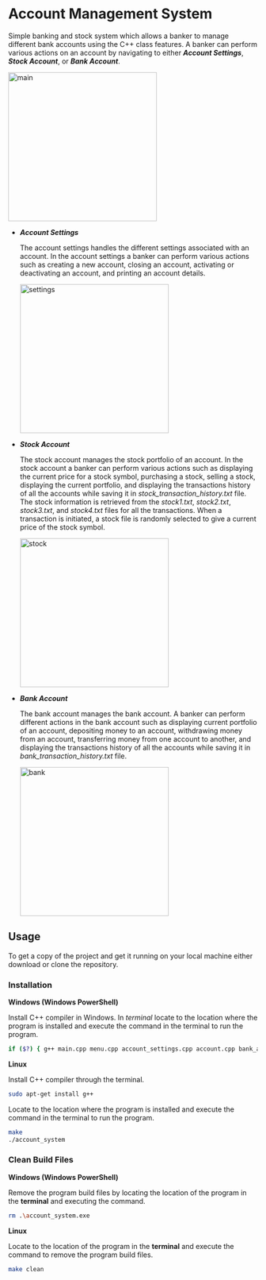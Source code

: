 # **Account Management System**

Simple banking and stock system which allows a banker to manage different bank accounts using the C++ class features. A banker can perform various actions on an account by navigating to either ***Account Settings***, ***Stock Account***, or ***Bank Account***.

<img width="300" alt="main" src="https://user-images.githubusercontent.com/78669309/107450238-e6299400-6b12-11eb-8251-e2726c3111e6.PNG">

- ***Account Settings***
    
    The account settings handles the different settings associated with an account. In the account settings a banker can perform various actions such as creating a new account, closing an account, activating or deactivating an account, and printing an account details.
    
    <img width="300" alt="settings" src="https://user-images.githubusercontent.com/78669309/107450290-fe99ae80-6b12-11eb-8966-5062aad7847b.PNG">

- ***Stock Account***

    The stock account manages the stock portfolio of an account. In the stock account a banker can perform various actions such as displaying the current price for a stock symbol, purchasing a stock, selling a stock, displaying the current portfolio, and displaying the transactions history of all the accounts while saving it in *stock_transaction_history.txt* file. The stock information is retrieved from the *stock1.txt*, *stock2.txt*, *stock3.txt*, and *stock4.txt* files for all the transactions. When a transaction is initiated, a stock file is randomly selected to give a current price of the stock symbol.

    <img width="300" alt="stock" src="https://user-images.githubusercontent.com/78669309/107450313-06f1e980-6b13-11eb-8f6f-9558e69d68d1.PNG">

- ***Bank Account***

    The bank account manages the bank account. A banker can perform different actions in the bank account such as displaying current portfolio of an account, depositing money to an account, withdrawing money from an account, transferring money from one account to another, and displaying the transactions history of all the accounts while saving it in *bank_transaction_history.txt* file.

    <img width="300" alt="bank" src="https://user-images.githubusercontent.com/78669309/107450336-107b5180-6b13-11eb-85c6-164163cd405a.PNG">

## **Usage**
To get a copy of the project and get it running on your local machine either download or clone the repository.

### **Installation**

**Windows (Windows PowerShell)**

Install C++ compiler in Windows. In *terminal* locate to the location where the program is installed and execute the command in the terminal to run the program.

```bash
if ($?) { g++ main.cpp menu.cpp account_settings.cpp account.cpp bank_account.cpp stock_account.cpp -o account_system } ; if ($?) { .\account_system }
```

**Linux**

Install C++ compiler through the terminal.

```bash
sudo apt-get install g++
```
Locate to the location where the program is installed and execute the command in the terminal to run the program.
```bash
make
./account_system
```

### **Clean Build Files**

**Windows (Windows PowerShell)**

Remove the program build files by locating the location of the program in the **terminal** and executing the command.

```bash
rm .\account_system.exe
```

**Linux**

Locate to the location of the program in the **terminal** and execute the command to remove the program build files.
```bash
make clean
```
